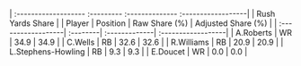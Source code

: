 | :------------------- :--------- :-------------- :------------------|
|                          Rush Yards Share                          |
| Player             | Position | Raw Share (%) | Adjusted Share (%) |
| :------------------| :--------| :-------------| :------------------|
| A.Roberts          | WR       | 34.9          | 34.9               |
| C.Wells            | RB       | 32.6          | 32.6               |
| R.Williams         | RB       | 20.9          | 20.9               |
| L.Stephens-Howling | RB       | 9.3           | 9.3                |
| E.Doucet           | WR       | 0.0           | 0.0                |